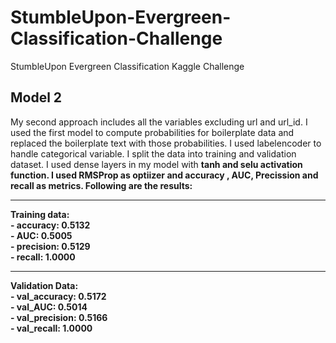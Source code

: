 # StumbleUpon-Evergreen-Classification-Challenge
StumbleUpon Evergreen Classification Kaggle Challenge

<h2> Model 2 </h2>
My second approach includes all the variables excluding url and url_id. I used the first model to compute probabilities for boilerplate data and replaced the boilerplate text with those probabilities. I used labelencoder to handle categorical variable. I split the data into training and validation dataset. I used dense layers in my model with <b>tanh and selu activation function<b>. I used RMSProp as optiizer and accuracy , AUC, Precission and recall as metrics. Following are the results:
<hr>
Training data:
<br>
- accuracy: 0.5132<br>
- AUC: 0.5005<br>
- precision: 0.5129 <br>
- recall: 1.0000
<hr>
Validation Data:
<br>
- val_accuracy: 0.5172<br>
- val_AUC: 0.5014<br>
- val_precision: 0.5166<br>
- val_recall: 1.0000
